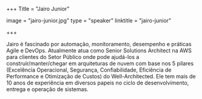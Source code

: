 +++
Title = "Jairo Junior"
<!-- Twitter = "maryprovinc" -->
image = "jairo-junior.jpg"
type = "speaker"
linktitle = "jairo-junior"

+++

Jairo é fascinado por automação, monitoramento, desempenho e práticas Agile e DevOps. Atualmente atua como Senior Solutions Architect na AWS para clientes do Setor Público onde pode ajudá-los a construir/manter/chegar em arquiteturas de nuvem com base nos 5 pilares (Excelência Operacional, Segurança, Confiabilidade, Eficiência de Performance e Otimização de Custos) do Well-Architected. Ele tem mais de 10 anos de experiência em diversos papeis no ciclo de desenvolvimento, entrega e operação de sistemas.
